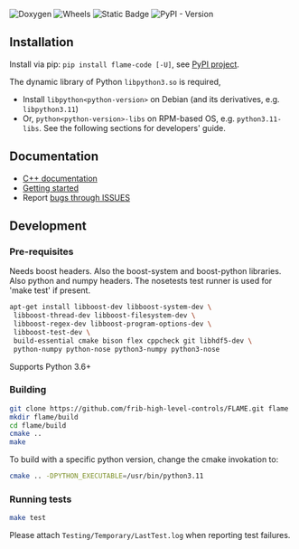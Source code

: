 ![Doxygen](https://github.com/zhangt58/flame/actions/workflows/gh-pages.yml/badge.svg)
![Wheels](https://github.com/zhangt58/flame/actions/workflows/build.yml/badge.svg)
![Static Badge](https://img.shields.io/badge/Python-3.6%7C3.7%7C3.8%7C3.9%7C3.10%7C3.11%7C3.12-blue)
![PyPI - Version](https://img.shields.io/pypi/v/flame-code)

## Installation
Install via pip: `pip install flame-code [-U]`, see [PyPI project](https://pypi.org/project/flame-code/).

The dynamic library of Python `libpython3.so` is required,
- Install `libpython<python-version>` on Debian (and its derivatives, e.g. `libpython3.11`)
- Or, `python<python-version>-libs` on RPM-based OS, e.g. `python3.11-libs`.
See the following sections for developers' guide.

## Documentation

* [C++ documentation](http://frib-high-level-controls.github.io/FLAME)
* [Getting started](http://frib-high-level-controls.github.io/FLAME/gettingstarted.html)
* Report [bugs through ISSUES](https://github.com/frib-high-level-controls/FLAME/issues)


## Development

### Pre-requisites

Needs boost headers.  Also the boost-system and boost-python libraries.
Also python and numpy headers.
The nosetests test runner is used for 'make test' if present.

```sh
apt-get install libboost-dev libboost-system-dev \
 libboost-thread-dev libboost-filesystem-dev \
 libboost-regex-dev libboost-program-options-dev \
 libboost-test-dev \
 build-essential cmake bison flex cppcheck git libhdf5-dev \
 python-numpy python-nose python3-numpy python3-nose
```
Supports Python 3.6+

### Building

```sh
git clone https://github.com/frib-high-level-controls/FLAME.git flame
mkdir flame/build
cd flame/build
cmake ..
make
```

To build with a specific python version, change the cmake invokation to:

```sh
cmake .. -DPYTHON_EXECUTABLE=/usr/bin/python3.11
```

### Running tests

```sh
make test
```

Please attach ```Testing/Temporary/LastTest.log``` when reporting test failures.
